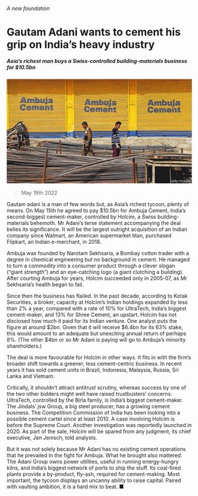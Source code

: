 ###### A new foundation

# Gautam Adani wants to cement his grip on India’s heavy industry 

##### Asia’s richest man buys a Swiss-controlled building-materials business for $10.5bn 

![image](images/20220521_WBP001.jpg) 

> May 19th 2022 

Gautam adani is a man of few words but, as Asia’s richest tycoon, plenty of means. On May 15th he agreed to pay $10.5bn for Ambuja Cement, India’s second-biggest cement-maker, controlled by Holcim, a Swiss building-materials behemoth. Mr Adani’s terse statement accompanying the deal belies its significance. It will be the largest outright acquisition of an Indian company since Walmart, an American supermarket titan, purchased Flipkart, an Indian e-merchant, in 2018.

Ambuja was founded by Narotam Sekhsaria, a Bombay cotton trader with a degree in chemical engineering but no background in cement. He managed to turn a commodity into a consumer product through a clever slogan (“giant strength”) and an eye-catching logo (a giant clutching a building). After courting Ambuja for years, Holcim succeeded only in 2005-07, as Mr Sekhsaria’s health began to fail. 

Since then the business has flailed. In the past decade, according to Kotak Securities, a broker, capacity at Holcim’s Indian holdings expanded by less than 2% a year, compared with a rate of 10% for UltraTech, India’s biggest cement-maker, and 13% for Shree Cement, an upstart. Holcim has not disclosed how much it paid for its Indian venture. One analyst puts the figure at around $2bn. Given that it will receive $6.4bn for its 63% stake, this would amount to an adequate but unexciting annual return of perhaps 8%. (The other $4bn or so Mr Adani is paying will go to Ambuja’s minority shareholders.)

The deal is more favourable for Holcim in other ways. It fits in with the firm’s broader shift towards a greener, less cement-centric business. In recent years it has sold cement units in Brazil, Indonesia, Malaysia, Russia, Sri Lanka and Vietnam. 

Critically, it shouldn’t attract antitrust scrutiny, whereas success by one of the two other bidders might well have raised trustbusters’ concerns. UltraTech, controlled by the Birla family, is India’s biggest cement-maker. The Jindals’ jsw Group, a big steel producer, has a growing cement business. The Competition Commission of India has been looking into a possible cement cartel since at least 2010. A case involving Holcim is before the Supreme Court. Another investigation was reportedly launched in 2020. As part of the sale, Holcim will be spared from any judgment, its chief executive, Jan Jenisch, told analysts. 

But it was not solely because Mr Adani has no existing cement operations that he prevailed in the fight for Ambuja. What he brought also mattered. The Adani Group owns power utilities, useful in running energy-hungry kilns, and India’s biggest network of ports to ship the stuff. Its coal-fired plants provide a by-product, fly-ash, required for cement-making. Most important, the tycoon displays an uncanny ability to raise capital. Paired with vaulting ambition, it is a hard mix to beat. ■


